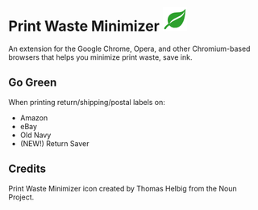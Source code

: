Print Waste Minimizer <img src="/global/img/pwm-icon-48.png" width="48" height="48" alt="Print Waste Minimizer">
=======

An extension for the Google Chrome, Opera, and other Chromium-based browsers that helps you minimize print waste, save ink.


Go Green
--------

When printing return/shipping/postal labels on:

* Amazon
* eBay
* Old Navy
* (NEW!) Return Saver


Credits
--------

Print Waste Minimizer icon created by Thomas Helbig from the Noun Project.
